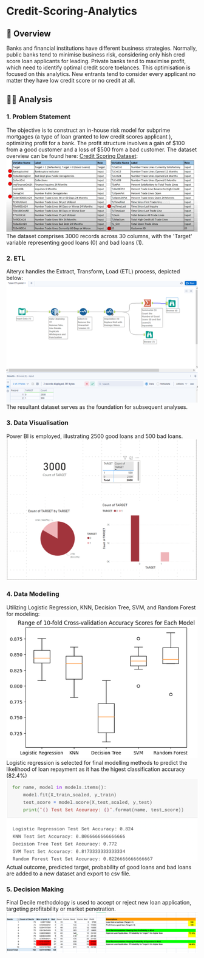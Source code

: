 # Credit-Scoring-Analytics

## 📝 Overview
Banks and financial institutions have different business strategies. Normally, public banks tend to minimise business risk, considering only hish cred score loan applicants for leading. Private banks tend to maximise profit, which need to identify optimal credit score toelances. This optimisation is focused on this analytics. New entrants tend to consider every applicant no matter they have low credit score or no credit at all.
##  👨‍💻 Analysis 
### 1. Problem Statement
The objective is to construct an in-house risk model for subprime mortgages (a type of loan granted to low credit scores applicant ), optimizing profit for a bank. The profit structure involves a gain of $100 from a good customer and a loss of $500 from a bad customer. The dataset overview can be found here: [Credit Scoring Dataset](https://github.com/Rui-Huang-dotcom/Credit-Scoring-Analytics/blob/main/1.%20Credit%20Scoring.csv):
![Credit Scoring Dataset](https://github.com/Rui-Huang-dotcom/Credit-Scoring-Analytics/blob/main/image/0.png)  
The dataset comprises 3000 records across 30 columns, with the 'Target' variable representing good loans (0) and bad loans (1).
### 2. ETL
Alteryx handles the Extract, Transform, Load (ETL) process, depicted below:
![](https://github.com/Rui-Huang-dotcom/Credit-Scoring-Analytics/blob/main/image/1.png)  
The resultant dataset serves as the foundation for subsequent analyses.
### 3. Data Visualisation
Power BI is employed, illustrating 2500 good loans and 500 bad loans.
![](https://github.com/Rui-Huang-dotcom/Credit-Scoring-Analytics/blob/main/image/2.png)  
### 4. Data Modelling
Utilizing Logistic Regression, KNN, Decision Tree, SVM, and Random Forest for modeling:
![](https://github.com/Rui-Huang-dotcom/Credit-Scoring-Analytics/blob/main/image/3.png) 
Logistic regression is selected for final modelling methods to predict the likelihood of loan repayment as it has the higest classification accuracy (82.4%)
![](https://github.com/Rui-Huang-dotcom/Credit-Scoring-Analytics/blob/main/image/Screenshot%202023-12-21%20at%2015.38.10.png)
Actual outcome, predicted target, probability of good loans and bad loans are added to a new dataset and export to csv file.
### 5. Decision Making
Final Decile methodology is used to accept or reject new loan application, targeting profitability or market penetration.
![](https://github.com/Rui-Huang-dotcom/Credit-Scoring-Analytics/blob/main/image/4.png) 




